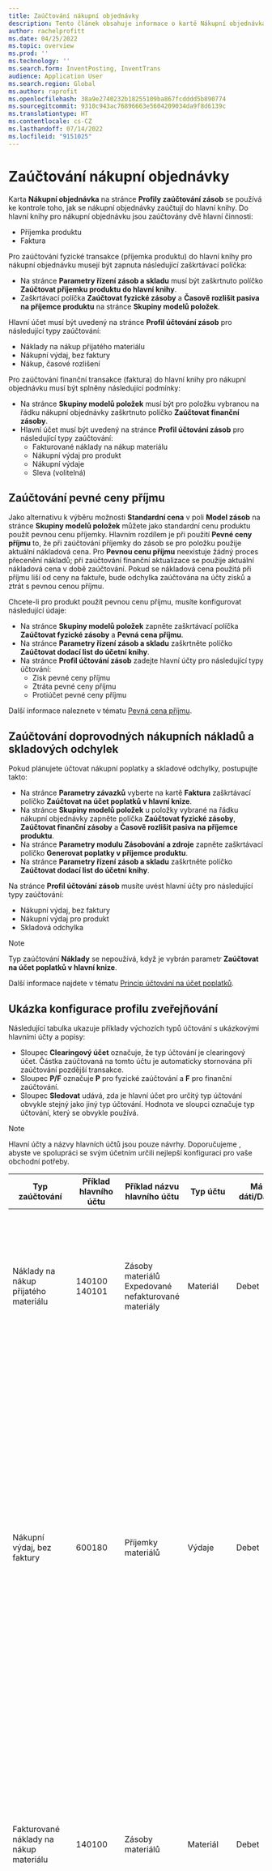 ```yaml
---
title: Zaúčtování nákupní objednávky
description: Tento článek obsahuje informace o kartě Nákupní objednávka na stránce Profily zaúčtování zásob.
author: rachelprofitt
ms.date: 04/25/2022
ms.topic: overview
ms.prod: ''
ms.technology: ''
ms.search.form: InventPosting, InventTrans
audience: Application User
ms.search.region: Global
ms.author: raprofit
ms.openlocfilehash: 38a9e2740232b18255109ba867fcdddd5b890774
ms.sourcegitcommit: 9310c943ac76896663e5604209034da9f8d6139c
ms.translationtype: HT
ms.contentlocale: cs-CZ
ms.lasthandoff: 07/14/2022
ms.locfileid: "9151025"
---
```

# <a name="purchase-order-posting"></a>Zaúčtování nákupní objednávky

Karta **Nákupní objednávka** na stránce **Profily zaúčtování zásob** se používá ke kontrole toho, jak se nákupní objednávky zaúčtují do hlavní knihy. Do hlavní knihy pro nákupní objednávku jsou zaúčtovány dvě hlavní činnosti: 

- Příjemka produktu
- Faktura

Pro zaúčtování fyzické transakce (příjemka produktu) do hlavní knihy pro nákupní objednávku musejí být zapnuta následující zaškrtávací políčka:

- Na stránce **Parametry řízení zásob a skladu** musí být zaškrtnuto políčko **Zaúčtovat příjemku produktu do hlavní knihy**.
- Zaškrtávací políčka **Zaúčtovat fyzické zásoby** a **Časově rozlišit pasiva na příjemce produktu** na stránce **Skupiny modelů položek**.

Hlavní účet musí být uvedený na stránce **Profil účtování zásob** pro následující typy zaúčtování:

- Náklady na nákup přijatého materiálu
- Nákupní výdaj, bez faktury
- Nákup, časové rozlišení

Pro zaúčtování finanční transakce (faktura) do hlavní knihy pro nákupní objednávku musí být splněny následující podmínky:

- Na stránce **Skupiny modelů položek** musí být pro položku vybranou na řádku nákupní objednávky zaškrtnuto políčko **Zaúčtovat finanční zásoby**.
- Hlavní účet musí být uvedený na stránce **Profil účtování zásob** pro následující typy zaúčtování:
  - Fakturované náklady na nákup materiálu
  - Nákupní výdaj pro produkt
  - Nákupní výdaje
  - Sleva (volitelná)

## <a name="fixed-receipt-price-posting"></a>Zaúčtování pevné ceny příjmu

Jako alternativu k výběru možnosti **Standardní cena** v poli **Model zásob** na stránce **Skupiny modelů položek** můžete jako standardní cenu produktu použít pevnou cenu příjemky. Hlavním rozdílem je při použití **Pevné ceny příjmu** to, že při zaúčtování příjemky do zásob se pro položku použije aktuální nákladová cena. Pro **Pevnou cenu příjmu** neexistuje žádný proces přecenění nákladů; při zaúčtování finanční aktualizace se použije aktuální nákladová cena v době zaúčtování. Pokud se nákladová cena použitá při příjmu liší od ceny na faktuře, bude odchylka zaúčtována na účty zisků a ztrát s pevnou cenou příjmu.

Chcete-li pro produkt použít pevnou cenu příjmu, musíte konfigurovat následující údaje:

- Na stránce **Skupiny modelů položek** zapněte zaškrtávací políčka **Zaúčtovat fyzické zásoby** a **Pevná cena příjmu**. 
- Na stránce **Parametry řízení zásob a skladu** zaškrtněte políčko **Zaúčtovat dodací list do účetní knihy**.
- Na stránce **Profil účtování zásob** zadejte hlavní účty pro následující typy účtování:
  - Zisk pevné ceny příjmu
  - Ztráta pevné ceny příjmu
  - Protiúčet pevné ceny příjmu

Další informace naleznete v tématu [Pevná cena příjmu](/supply-chain/cost-management/fixed-receipt-price.md).

## <a name="purchase-charges-and-stock-variation-posting"></a>Zaúčtování doprovodných nákupních nákladů a skladových odchylek

Pokud plánujete účtovat nákupní poplatky a skladové odchylky, postupujte takto:

- Na stránce **Parametry závazků** vyberte na kartě **Faktura** zaškrtávací políčko **Zaúčtovat na účet poplatků v hlavní knize**.
- Na stránce **Skupiny modelů položek** u položky vybrané na řádku nákupní objednávky zapněte políčka **Zaúčtovat fyzické zásoby**, **Zaúčtovat finanční zásoby** a **Časově rozlišit pasiva na příjemce produktu**.
- Na stránce **Parametry modulu Zásobování a zdroje** zapněte zaškrtávací políčko **Generovat poplatky v příjemce produktu**.
- Na stránce **Parametry řízení zásob a skladu** zaškrtněte políčko **Zaúčtovat dodací list do účetní knihy**.

Na stránce **Profil účtování zásob** musíte uvést hlavní účty pro následující typy zaúčtování:

- Nákupní výdaj, bez faktury
- Nákupní výdaj pro produkt
- Skladová odchylka

> [!NOTE]
> Typ zaúčtování **Náklady** se nepoužívá, když je vybrán parametr **Zaúčtovat na účet poplatků v hlavní knize**.

Další informace najdete v tématu [Princip účtování na účet poplatků](/supply-chain/cost-management/post-to-charge-account-accounting-principle.md).

## <a name="sample-posting-profile-configuration"></a>Ukázka konfigurace profilu zveřejňování

Následující tabulka ukazuje příklady výchozích typů účtování s ukázkovými hlavními účty a popisy:

- Sloupec **Clearingový účet** označuje, že typ účtování je clearingový účet. Částka zaúčtovaná na tomto účtu je automaticky stornována při zaúčtování pozdější transakce. 
- Sloupec **P/F** označuje **P** pro fyzické zaúčtování a **F** pro finanční zaúčtování. 
- Sloupec **Sledovat** udává, zda je hlavní účet pro určitý typ účtování obvykle stejný jako jiný typ účtování. Hodnota ve sloupci označuje typ účtování, který se obvykle používá.

> [!NOTE]
> Hlavní účty a názvy hlavních účtů jsou pouze návrhy. Doporučujeme<!--note from editor: Via Writing Style Guide.--> , abyste ve spolupráci se svým účetním určili nejlepší konfiguraci pro vaše obchodní potřeby.


| Typ zaúčtování | Příklad hlavního účtu | Příklad názvu hlavního účtu | Typ účtu | Má dáti/Dal? | Clearingový účet | P/F | Sledovat | Popis |
|--------------|---------------------|-------------------------|----------------|----------------|--------------------|----|----------|-----------|
| Náklady na nákup přijatého materiálu | 140100</br>140101 | Zásoby materiálů</br>Expedované nefakturované materiály | Materiál | Debet | Ano | P | Fakturované náklady na nákup materiálu | Používá se, když je zaúčtován příjem produktu nákupní objednávky, kompenzace na účet je Nákupní výdaje, nevyfakturované. Částka na tomto účtu je stornována při zaúčtování faktury nákupní objednávky. |
| Nákupní výdaj, bez faktury | 600180 | Příjemky materiálů | Výdaje | Debet | Ano | P | |Používá se, když je zaúčtována příjemka produktu nákupní objednávky. Pro příjem jsou vytvořeny dva doklady pro sledování odchylek nákupní ceny při použití standardních nákladů. Protiúčtem k účtu na prvním dokladu je Časové rozlišení nákupu. Protiúčtem k účtu na druhém dokladu je součet účtů Náklady na nákup přijatého materiálu a Odchylka nákupní ceny. Částky na zaúčtované na tomto účtu jsou stornovány při zaúčtování faktury nákupní objednávky. |
| Fakturované náklady na nákup materiálu | 140100 | Zásoby materiálů | Materiál | Debet | Číslo | F  |Náklady na nákup přijatého materiálu | Používá se, když je zaúčtována faktura nákupní objednávky. Protiúčtem k tomuto účtu je Nákupní výdaj pro produkt. Tento účet představuje zásoby ve vaší rozvaze. Použitý účet je obvykle stejný účet, který se používá pro náklady na dodané jednotky a náklady na fakturované jednotky u prodejní objednávky. |
| Nákupní výdaj pro produkt | 600180 | Příjemka materiálu | Výdaje | Kredit | Ano | F  | |Používá se, když je zaúčtována faktura nákupní objednávky. Pro fakturu jsou vytvořeny dva doklady pro sledování odchylek nákupní ceny při použití standardních nákladů. Zápočet na tento účet je nákupní výdaj, nevyfakturovaný účet, který se používá při účtování příjemky a stornuje se při účtování faktury. Představuje náklady na zásoby nakoupené při fakturaci, které nejsou zohledněny na účtu zásob v rozvaze. Jedná se o účtování zisků a ztrát pro rozptyl nákupní ceny, který se nejčastěji vyskytuje u nákupů standardních nákladových položek.|
| Zisk pevné ceny příjmu (Nákup, zisk pevné ceny příjmu*) | 510310 | Odchylka nákupní ceny | Výdaje | Kredit | Číslo | F | Ztráta pevné ceny příjmu | Používá se, když je zaúčtována faktura nákupní objednávky a existuje rozdíl mezi fakturovanou cenou a výchozí cenou položky. Tento účet se používá, když je rozdíl vyšší. Protiúčtem je Protiúčet pevné ceny příjmu. |
| Ztráta pevné ceny příjmu (Nákup, ztráta pevné ceny příjmu*) | 510310 | Odchylka nákupní ceny | Výdaje | Debet | Číslo | F | Zisk pevné ceny příjmu | Používá se, když je zaúčtována faktura nákupní objednávky a existuje rozdíl mezi fakturovanou cenou a výchozí cenou položky. Tento účet se používá, když je rozdíl nižší. Protiúčtem je Protiúčet pevné ceny příjmu. |
| Protiúčet pevné ceny příjmu (Nákup, protiúčet pevné ceny příjmu*) | 140900 | Skladová odchylka | Materiál | Oboje | Číslo | F  | |Používá se, když je zaúčtována faktura nákupní objednávky a existuje rozdíl mezi fakturovanou cenou a výchozí cenou položky. Tento účet je protiúčtem účtů Zisk pevné ceny příjmu a Ztráta pevné ceny příjmu. |
| Náklady | Není k dispozici | Není k dispozici | Není k dispozici | Není k dispozici | Není k dispozici | Není k dispozici | Není k dispozici | Tento účet se již nepoužívá. Místo toho použijte Skladovou odchylku. |
| Skladová odchylka | 600170 | Skladová odchylka | Výdaje | Kredit | Číslo | Oboje | | Tento účet se používá, když: <ul><li>Mezi příjemkou produktu a fakturou je rozdíl v jednotkové ceně.</li><li>K položce jsou účtovány poplatky (náklady).</li><li>K zakoupeným položkám byly<!--note from editor: Edit okay?--> přidány nepřímé náklady. </li><li>Protiúčtem tohoto účtu je Nákupní výdaj, bez faktury.</li></ul> |
| Nákup, časové rozlišení | 200140 | Časově rozlišené nákupy | Pasiva | Kredit | Y | P | |Používá se, když je zaúčtována příjemka produktu nákupní objednávky a je povolena možnost časového rozlišení částek nákupu. |
| Časově rozlišená DPH při příjmu | 250500 | Časově rozlišená DPH | Pasiva | Kredit | Y | Oboje  | |Tento účet se použije, když vyberete možnost **Zaúčtovat fyzickou DPH** na stránce **Parametry modulu Řízení zásob a skladu** a máte nákupní objednávku s DPH. Částka se zaúčtuje, když objednávku fyzicky aktualizujete (příjem produktu), a stornuje se, když objednávku zaúčtujete finančně (faktura). |
| Příjem dlouhodobého majetku (debet dlouhodobého majetku*) | 180100 | Hmotný dlouhodobý majetek | Materiál | Debet | N | Oboje | Oboje | Tento účet se používá, když vyberete možnost Dlouhodobý majetek na řádku nákupní objednávky. Integrace nákupní objednávky byla konfigurována tak, aby pořizovala dlouhodobý majetek na základě příjmu produktu nebo faktury. Další informace o integraci nákupní objednávky dlouhodobého majetku naleznete v tématu [Pořízení majetku pomocí zásobování](/fixed-assets/acquire-assets-procurement). |
| Nákupní výdaje | 618900 | Vedlejší výdaje | Výdaje | Debet | N | Oboje | |Používá se při zaúčtování příjemky produktu nebo faktury pro nákupní objednávku, kde položky nejsou na skladě, nebo se používá kategorie zásobování. |
| Záloha | 132190 | Předplacený výdaj | Materiál | Debet | N | Oboje | | Používá se při zpracování zálohové faktury na nákupní objednávce. |


\*Hodnoty uvedené v závorkách představují hodnotu, která je použita v poli **Typ zaúčtování** na stránce **Transakce dokladu**. Můžete zobrazit **Typ účtování** na stránce **Transakce dokladů** na kartě **Všeobecné**.

## <a name="fixed-asset-posting-with-purchase-orders"></a>Účtování dlouhodobého majetku s nákupními objednávkami

Pokud použijete modul **Dlouhodobý majetek** a plánujete nákup dlouhodobého majetku prostřednictvím nákupních objednávek, musíte konfigurovat typ účtování **Příjem dlouhodobého majetku** na kartě **Nákupní objednávka** stránky **Profil účtování zásob**. Více informací najdete v tématech [Integrace dlouhodobého majetku](/fixed-assets/fixed-asset-integration.md) a [Vytvoření a získání majetku z modulu Závazky](/fixed-assets/tasks/create-acquire-assets-accounts-payable.md).

## <a name="prepayment-purchase-order-invoice-posting"></a>Zaúčtování zálohové faktury nákupní objednávky

Pokud plánujete používat funkci **Zálohová faktura** u nákupních objednávek, musí být na kartě **Nákupní objednávka** na stránce **Profil účtování zásob** vybrán typ účtování **Záloha**. Více informací najdete v tématu [Zálohové faktury vs. zálohové platby](/accounts-payable/prepayments-invoices-vs-prepayments.md).

## <a name="purchase-requisition-and-purchase-order-confirmation-posting"></a>Zaúčtování nákupní žádanky a potvrzení nákupní objednávky

Nákupní žádanky a potvrzení nákupních objednávek lze také konfigurovat tak, aby do hlavní knihy zaúčtovaly předběžná břemena a břemena. Tato účtování jsou řízena definicí účtování. Další informace naleznete v tématu [O břemenech nákupní objednávky](/dynamicsax-2012/appuser-itpro/about-purchase-order-encumbrances).

## <a name="procurement-category-posting"></a>Zaúčtování kategorie zásobování

Jako alternativu k nastavení účtování zásob pro všechny položky, skupinu položek nebo jednu položku můžete nastavit kategorie a řídit účtování v hlavní knize podle kategorií zásobování. Další informace o nastavení kategorií a jejich přiřazení k produktům naleznete v části [Ukázka konfigurace profilu zveřejňování](#sample-posting-profile-configuration) dříve v tomto článku.

Při použití kategorií s nákupními objednávkami nebo fakturami dodavatele je třeba hierarchii kategorií přiřadit k typu **Hierarchie kategorií zásobování** na stránce **Přiřazení role hierarchie kategorií**.

### <a name="vendor-invoices-with-procurement-categories"></a>Faktury dodavatele s kategoriemi zásobování

Pokud vaše organizace používá nákupní objednávky pro některé nákupy a pro jiné ne, můžete zpracovat faktury nesouvisející s nákupní objednávkou různými způsoby. To zahrnuje používání deníků na stránce **Závazky** nebo **Nevyřízené faktury dodavatele**, která se používá ke generování faktur za nákupní objednávky. Při vytváření faktur nesouvisejících s nákupní objednávkou budete muset vytvořit kategorie nákupu pro každý typ výdajů. Budete muset namapovat kategorii na správný účet výdajů na stránce **Profily zaúčtování zásob**.

Přesný počet kategorií se bude lišit v závislosti na počtu výdajových účtů, které používáte k zaúčtování faktur. Budete potřebovat alespoň jednu kategorii zásobování pro každý hlavní účet, na který účtujete faktury za nenákupní objednávky. Pro jeden hlavní účet lze použít mnoho kategorií. To může být užitečné pro použitelnost, vyhledávání a vykazování typů výdajů, které používáte.

### <a name="benefits-of-using-procurement-categories-for-vendor-invoices"></a>Výhody použití kategorií zásobování u faktur dodavatelů

Mezi výhody použití kategorií zásobování u faktur dodavatelů patří:

- Konzistentní uživatelské prostředí: Když nakonfigurujete kategorie zásobování u všech výdajů, které nesouvisejí s nákupními objednávkami, uživatelům stačí jedno školení procesu fakturace na stránce **Nevyřízené faktury dodavatele**.
- Vylepšené prostředí pro vytváření sestav: Když nakonfigurujete kategorie zásobování pro všechny položky a všechny výdaje, které nesouvisejí s nákupní objednávkou, sestava výdajů na nákup bude analyzovat výdaje podle dodavatele, kategorie a dalších.
- Konzistentní pracovní postup: Když používáte **Nevyřízené faktury dodavatele** ke zpracování všech faktur, můžete vytvořit konzistentní pracovní postup a schvalovací proces s využitím jediného pracovního postupu.

## <a name="consignment-inventory-posting"></a>Zaúčtování zásob dodávky

Zásoby dodávky používají stejné účtování jako ostatní zakoupené položky. Klíčový rozdíl je v tom, že při příjmu zásob nejsou zaznamenány žádné transakce hlavní knihy. Aby šlo převést vlastnictví na organizaci, když je zaúčtován deník **Změna vlastnictví zásob**, je vygenerován doklad k zaznamenání nákladů na položku. Další informace naleznete v tématu [Nastavení zásilky](/supply-chain/inventory/consignment.md).
